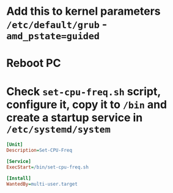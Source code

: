 # Add this to kernel parameters `/etc/default/grub` - `amd_pstate=guided`
# Reboot PC
# Check `set-cpu-freq.sh` script, configure it, copy it to `/bin` and create a startup service in `/etc/systemd/system`
````ini
[Unit]
Description=Set-CPU-Freq

[Service]
ExecStart=/bin/set-cpu-freq.sh

[Install]
WantedBy=multi-user.target
````
